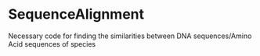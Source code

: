 # SequenceAlignment
Necessary code for finding the similarities between DNA sequences/Amino Acid sequences of species
